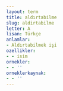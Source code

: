 ```yaml
---
layout: term
title: aldırtabilme
slug: aldirtabilme
letter: A
lisan: Türkçe
anlamlar:
- Aldırtabilmek işi
ozellikler:
- - isim
ornekler:
- - ''
orneklerkaynak:
- - ''
---
```

